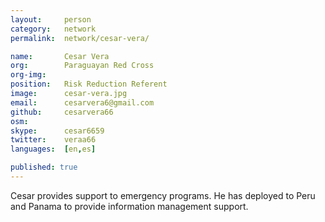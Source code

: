 ```yaml
---
layout:     person
category:   network
permalink:  network/cesar-vera/

name:       Cesar Vera
org:        Paraguayan Red Cross
org-img:    
position:   Risk Reduction Referent
image:      cesar-vera.jpg
email:      cesarvera6@gmail.com
github:     cesarvera66
osm:        
skype:      cesar6659
twitter:    veraa66
languages:  [en,es]

published: true
---
```


Cesar provides support to emergency programs. He has deployed to Peru and Panama to provide information management support. 

